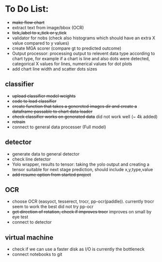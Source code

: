# To Do List:
- ~~make flow chart~~
- extract text from image/bbox (OCR)
- ~~tick_label to x_tick or y_tick~~
- validator for nobs (check also histograms which should have an extra X value compared to y values)
- create MGA scorer (compare gt to predicted outcome)
- Output processor: processing output to relevent data type according to chart type,
for example if a chart is line and also dots were detected, categorical X values for lines,
numerical values for dot plots
- add chart line width and scatter dots sizes

## classifier
- ~~upload classifier model weights~~
- ~~code to load classifier~~
- ~~create function that takes a genereted images dir and create a dataframe passable to chart data loader~~
- ~~check classifier works on generated data~~ did not work well (~ 4k added)
- ~~retrain~~ 
- connect to general data processer (Full model)


## detector
- generate data to general detector
- check line detector
- Yolo wrapper, results to tensor: taking the yolo output and creating a tensor suitable for next stage prediction,
should include x,y,type,value
- ~~add resume option from started project~~

## OCR
- choose OCR (easyoct, tesserect, trocr, pp-ocr(paddle)). currently trocr seem to work the best did not try pp-ocr
- ~~get direction of rotation, check if improves trocr~~ improves on small by eye test
- connect to detector


## virtual machine
- check if we can use a faster disk as I/O is currently the bottleneck
- connect notebooks to git

